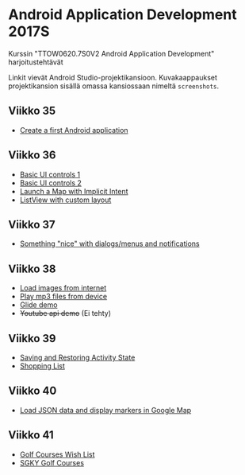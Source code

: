 # Android Application Development 2017S
Kurssin "TTOW0620.7S0V2 Android Application Development" harjoitustehtävät

Linkit vievät Android Studio-projektikansioon.
Kuvakaappaukset projektikansion sisällä omassa kansiossaan nimeltä ```screenshots```.

## Viikko 35
 * [Create a first Android application](Exercise1)

## Viikko 36
 * [Basic UI controls 1](Exercise2.1)
 * [Basic UI controls 2](Exercise2.2)
 * [Launch a Map with Implicit Intent](Exercise3)
 * [ListView with custom layout](Exercise4)

## Viikko 37
 * [Something "nice" with dialogs/menus and notifications](Exercise5)

## Viikko 38
 * [Load images from internet](Exercise6)
 * [Play mp3 files from device](Exercise7)
 * [Glide demo](Exercise8)
 * ~~Youtube api demo~~ (Ei tehty)

## Viikko 39
 * [Saving and Restoring Activity State](Exercise10)
 * [Shopping List](Exercise11)

## Viikko 40
 * [Load JSON data and display markers in Google Map](Exercise12)

## Viikko 41
 * [Golf Courses Wish List](Exercise13)
 * [SGKY Golf Courses](Exercise14)

